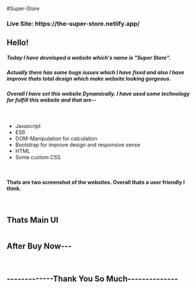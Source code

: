 #Super-Store
<h3>Live Site: https://the-super-store.netlify.app/</h3>
<h2>Hello!</h2>
<h5>Today I have developed a website which's name is "Super Store".</h5>
<h5>Actually there has some bugs issues which I have fixed and also I have improve thats total design which make website
        looking gorgeous.</h5>
<h5>Overall I have set this website Dynamically. I have used some technology for fulfill this website and that are--
</h5>
<br>
<ul>
        <li>Javascript</li>
        <li>ES6</li>
        <li>DOM-Manipulation for calculation</li>
        <li>Bootstrap for improve design and responsive sense</li>
        <li>HTML</li>
        <li>Some custom CSS</li>

</ul>
<br>
<h4>Thats are two screenshot of the websites. Overall thats a user friendly I think.</h4>
<br>
<h2 text-center>Thats Main UI</h2>
<img src="https://i.ibb.co/BC9jXj2/Super-Store.png" alt="">
<br>
<h2 text-center>After Buy Now---</h2>
<br>
<img src="https://i.ibb.co/4MgwsBV/127-0-0-1-5500-index-html-7.png" alt="">
<br>
<h2 text-center>-------------Thank You So Much--------------</h2>
<br>
